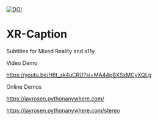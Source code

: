 [![DOI](https://zenodo.org/badge/692768881.svg)](https://doi.org/10.5281/zenodo.14739260)

# XR-Caption
Subtitles for Mixed Reality and a11y

Video Demo

https://youtu.be/H6t_sk4uCRU?si=MA44pBXSxMCyXQLg

Online Demos

https://jayrosen.pythonanywhere.com/

https://jayrosen.pythonanywhere.com/stereo
